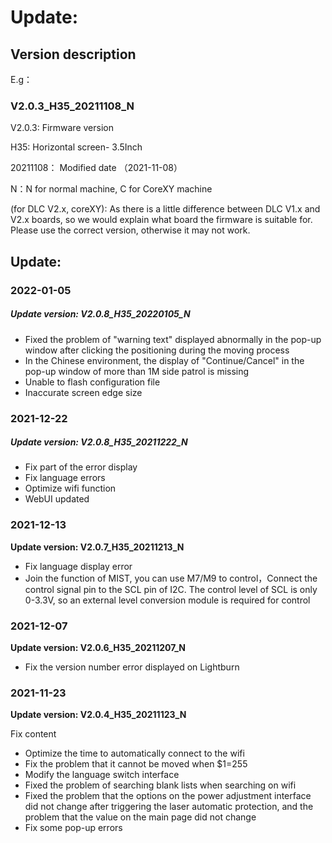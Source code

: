 # Update:
## Version description

E.g：

### V2.0.3_H35_20211108_N

V2.0.3: Firmware version

H35: Horizontal screen- 3.5Inch

20211108： Modified date （2021-11-08）

N：N for normal machine, C for CoreXY machine

(for DLC V2.x, coreXY): As there is a little difference between DLC V1.x and V2.x boards, so we would explain what board the firmware is suitable for. Please use the correct version, otherwise it may not work.



## Update:

### 2022-01-05

##### Update version: V2.0.8_H35_20220105_N

- Fixed the problem of "warning text" displayed abnormally in the pop-up window after clicking the positioning during the moving process
- In the Chinese environment, the display of "Continue/Cancel" in the pop-up window of more than 1M side patrol is missing
- Unable to flash configuration file
- Inaccurate screen edge size



### 2021-12-22

##### Update version: V2.0.8_H35_20211222_N

- Fix part of the error display
- Fix language errors
- Optimize wifi function
- WebUI updated

### 2021-12-13

**Update version: V2.0.7_H35_20211213_N**

- Fix language display error
- Join the function of MIST, you can use M7/M9 to control，Connect the control signal pin to the SCL pin of I2C. The control level of SCL is only 0-3.3V, so an external level conversion module is required for control

### 2021-12-07

**Update version: V2.0.6_H35_20211207_N**

- Fix the version number error displayed on Lightburn

### 2021-11-23

**Update version: V2.0.4_H35_20211123_N**

Fix content

- Optimize the time to automatically connect to the wifi  
- Fix the problem that it cannot be moved when $1=255  
- Modify the language switch interface  
- Fixed the problem of searching blank lists when searching on wifi  
- Fixed the problem that the options on the power adjustment interface did not change after triggering the laser automatic protection, and the problem that the value on the main page did not change  
- Fix some pop-up errors
